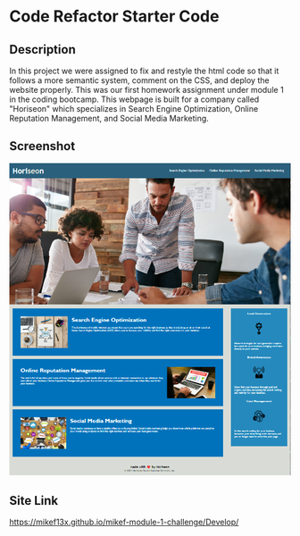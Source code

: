 # Code Refactor Starter Code

## Description
In this project we were assigned to fix and restyle the html code so that it follows a more semantic system, comment on the CSS, and deploy the website properly. This was our first homework assignment under module 1 in the coding bootcamp. This webpage is built for a company called "Horiseon" which specializes in Search Engine Optimization, Online Reputation Management, and Social Media Marketing. 

## Screenshot
![alt text](assets/images/Horiseon%20Website%20Screenshot.png "Website Screenshot")

## Site Link
https://mikef13x.github.io/mikef-module-1-challenge/Develop/
